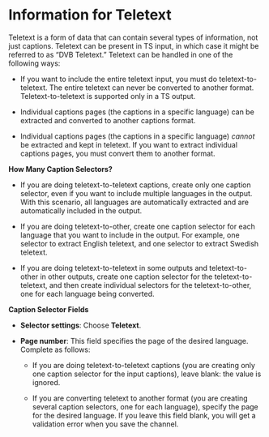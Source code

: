 # Information for Teletext<a name="teletext"></a>

Teletext is a form of data that can contain several types of information, not just captions\. Teletext can be present in TS input, in which case it might be referred to as “DVB Teletext\.” Teletext can be handled in one of the following ways:

+ If you want to include the entire teletext input, you must do teletext\-to\-teletext\. The entire teletext can never be converted to another format\. Teletext\-to\-teletext is supported only in a TS output\. 

+ Individual captions pages \(the captions in a specific language\) can be extracted and converted to another captions format\.

+ Individual captions pages \(the captions in a specific language\) *cannot* be extracted and kept in teletext\. If you want to extract individual captions pages, you must convert them to another format\.

**How Many Caption Selectors?**

+ If you are doing teletext\-to\-teletext captions, create only one caption selector, even if you want to include multiple languages in the output\. With this scenario, all languages are automatically extracted and are automatically included in the output\. 

+ If you are doing teletext\-to\-other, create one caption selector for each language that you want to include in the output\. For example, one selector to extract English teletext, and one selector to extract Swedish teletext\.

+ If you are doing teletext\-to\-teletext in some outputs and teletext\-to\-other in other outputs, create one caption selector for the teletext\-to\-teletext, and then create individual selectors for the teletext\-to\-other, one for each language being converted\.

**Caption Selector Fields**

+ **Selector settings**: Choose **Teletext**\.

+ **Page number**: This field specifies the page of the desired language\. Complete as follows: 

  + If you are doing teletext\-to\-teletext captions \(you are creating only one caption selector for the input captions\), leave blank: the value is ignored\.

  + If you are converting teletext to another format \(you are creating several caption selectors, one for each language\), specify the page for the desired language\. If you leave this field blank, you will get a validation error when you save the channel\. 